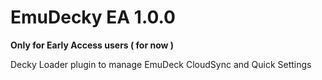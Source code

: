 # EmuDecky EA 1.0.0

**Only for Early Access users ( for now )**

Decky Loader plugin to manage EmuDeck CloudSync and Quick Settings
